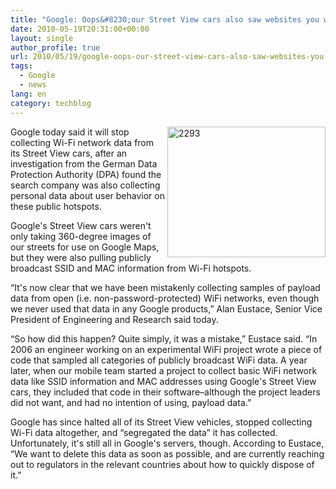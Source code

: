 ```yaml
---
title: "Google: Oops&#8230;our Street View cars also saw websites you were visiting"
date: 2010-05-19T20:31:00+00:00
layout: single
author_profile: true
url: 2010/05/19/google-oops-our-street-view-cars-also-saw-websites-you-were-visiting/
tags:
  - Google
  - news
lang: en
category: techblog
---
```

[<img title="2293" border="0" alt="2293" align="right" src="http://lh5.ggpht.com/_vaUVXcmC3OI/S_RDo50Nk-I/AAAAAAAACQE/UUJVCOgelms/2293_thumb%5B1%5D.jpg?imgmax=800" width="253" height="209" />](http://lh3.ggpht.com/_vaUVXcmC3OI/S_RDmcpF9WI/AAAAAAAACQA/08XMLLC77oY/s1600-h/2293%5B3%5D.jpg) Google today said it will stop collecting Wi-Fi network data from its Street View cars, after an investigation from the German Data Protection Authority (DPA) found the search company was also collecting personal data about user behavior on these public hotspots. 

Google's Street View cars weren't only taking 360-degree images of our streets for use on Google Maps, but they were also pulling publicly broadcast SSID and MAC information from Wi-Fi hotspots. 

“It's now clear that we have been mistakenly collecting samples of payload data from open (i.e. non-password-protected) WiFi networks, even though we never used that data in any Google products,” Alan Eustace, Senior Vice President of Engineering and Research said today. 

“So how did this happen? Quite simply, it was a mistake,” Eustace said. “In 2006 an engineer working on an experimental WiFi project wrote a piece of code that sampled all categories of publicly broadcast WiFi data. A year later, when our mobile team started a project to collect basic WiFi network data like SSID information and MAC addresses using Google's Street View cars, they included that code in their software&#8211;although the project leaders did not want, and had no intention of using, payload data.” 

Google has since halted all of its Street View vehicles, stopped collecting Wi-Fi data altogether, and “segregated the data” it has collected. Unfortunately, it's still all in Google's servers, though. According to Eustace, “We want to delete this data as soon as possible, and are currently reaching out to regulators in the relevant countries about how to quickly dispose of it.”